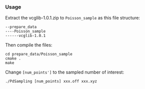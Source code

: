 ### Usage
Extract the vcglib-1.0.1.zip to `Poisson_sample` as this file structure:
```angular2html
--prepare_data
----Poisson_sample
------vcglib-1.0.1
```

Then compile the files:
```shell
cd prepare_data/Poisson_sample
cmake .
make
```

Change `[num_points']` to the sampled number of interest:
```angular2html
./PdSampling [num_points] xxx.off xxx.xyz
```

